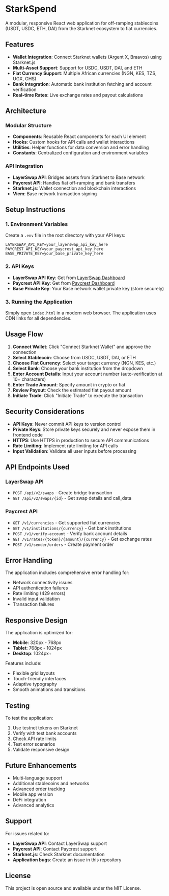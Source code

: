 # StarkSpend

A modular, responsive React web application for off-ramping stablecoins (USDT, USDC, ETH, DAI) from the Starknet ecosystem to fiat currencies.

## Features

- **Wallet Integration**: Connect Starknet wallets (Argent X, Braavos) using Starknet.js
- **Multi-Asset Support**: Support for USDC, USDT, DAI, and ETH
- **Fiat Currency Support**: Multiple African currencies (NGN, KES, TZS, UGX, GHS)
- **Bank Integration**: Automatic bank institution fetching and account verification
- **Real-time Rates**: Live exchange rates and payout calculations

## Architecture

### Modular Structure
- **Components**: Reusable React components for each UI element
- **Hooks**: Custom hooks for API calls and wallet interactions
- **Utilities**: Helper functions for data conversion and error handling
- **Constants**: Centralized configuration and environment variables

### API Integration
- **LayerSwap API**: Bridges assets from Starknet to Base network
- **Paycrest API**: Handles fiat off-ramping and bank transfers
- **Starknet.js**: Wallet connection and blockchain interactions
- **Viem**: Base network transaction signing

## Setup Instructions

### 1. Environment Variables
Create a `.env` file in the root directory with your API keys:

```env
LAYERSWAP_API_KEY=your_layerswap_api_key_here
PAYCREST_API_KEY=your_paycrest_api_key_here
BASE_PRIVATE_KEY=your_base_private_key_here
```

### 2. API Keys
- **LayerSwap API Key**: Get from [LayerSwap Dashboard](https://layerswap.io)
- **Paycrest API Key**: Get from [Paycrest Dashboard](https://paycrest.io)
- **Base Private Key**: Your Base network wallet private key (store securely)

### 3. Running the Application
Simply open `index.html` in a modern web browser. The application uses CDN links for all dependencies.

## Usage Flow

1. **Connect Wallet**: Click "Connect Starknet Wallet" and approve the connection
2. **Select Stablecoin**: Choose from USDC, USDT, DAI, or ETH
3. **Choose Fiat Currency**: Select your target currency (NGN, KES, etc.)
4. **Select Bank**: Choose your bank institution from the dropdown
5. **Enter Account Details**: Input your account number (auto-verification at 10+ characters)
6. **Enter Trade Amount**: Specify amount in crypto or fiat
7. **Review Payout**: Check the estimated fiat payout amount
8. **Initiate Trade**: Click "Initiate Trade" to execute the transaction

## Security Considerations

- **API Keys**: Never commit API keys to version control
- **Private Keys**: Store private keys securely and never expose them in frontend code
- **HTTPS**: Use HTTPS in production to secure API communications
- **Rate Limiting**: Implement rate limiting for API calls
- **Input Validation**: Validate all user inputs before processing

## API Endpoints Used

### LayerSwap API
- `POST /api/v2/swaps` - Create bridge transaction
- `GET /api/v2/swaps/{id}` - Get swap details and call_data

### Paycrest API
- `GET /v1/currencies` - Get supported fiat currencies
- `GET /v1/institutions/{currency}` - Get bank institutions
- `POST /v1/verify-account` - Verify bank account details
- `GET /v1/rates/{token}/{amount}/{currency}` - Get exchange rates
- `POST /v1/sender/orders` - Create payment order

## Error Handling

The application includes comprehensive error handling for:
- Network connectivity issues
- API authentication failures
- Rate limiting (429 errors)
- Invalid input validation
- Transaction failures

## Responsive Design

The application is optimized for:
- **Mobile**: 320px - 768px
- **Tablet**: 768px - 1024px
- **Desktop**: 1024px+

Features include:
- Flexible grid layouts
- Touch-friendly interfaces
- Adaptive typography
- Smooth animations and transitions

## Testing

To test the application:
1. Use testnet tokens on Starknet
2. Verify with test bank accounts
3. Check API rate limits
4. Test error scenarios
5. Validate responsive design

## Future Enhancements

- Multi-language support
- Additional stablecoins and networks
- Advanced order tracking
- Mobile app version
- DeFi integration
- Advanced analytics

## Support

For issues related to:
- **LayerSwap API**: Contact LayerSwap support
- **Paycrest API**: Contact Paycrest support
- **Starknet.js**: Check Starknet documentation
- **Application bugs**: Create an issue in this repository

## License

This project is open source and available under the MIT License.